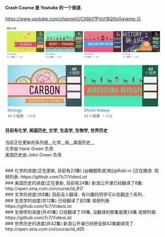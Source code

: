 
#### Crash Course 是 Youtube 的一个频道.   
https://www.youtube.com/channel/UCX6b17PVsYBQ0ip5gyeme-Q

![](imgs/list1.png)  
![](imgs/list2.png)  

#### 目前有化学, 美国历史, 文学, 生态学, 生物学, 世界历史  
当前正在更新的系列是__化学__和__美国历史__  
化学由 Hank Green 负责  
美国历史由 John Green 负责  
 
<br>
### 化学的进度(正在更新, 目前有23集)
[@糖醋陈皮]和[@Ruki-n-]正在跟进.  
视频列表:  
https://github.com/1c7/VideoList


<br>
### 美国历史的进度(正在更新, 目前有24集)  
新浪公开课已经翻译了8集:  
http://open.sina.com.cn/course/id_817  

<br>
### 文学的进度(共8集)
目前没人翻译.. 有兴趣的同学可以去翻这个系列..

<br>
### 生态学的进度(共12集)
已经翻译了前5集  
视频列表:  
https://github.com/1c7/VideoList

<br>
### 生物学的进度(共40集)
已经翻译了39集, 没翻译的那集是第24集  
视频列表:  
https://github.com/1c7/VideoList

<br>
### 世界历史的进度(共42集)
新浪公开课已经把全部42集翻译完了.  
http://open.sina.com.cn/course/id_465



<br>
<br>
<br>




<!--

<br>
### 正在翻译Crash Course的译者名单:

-->